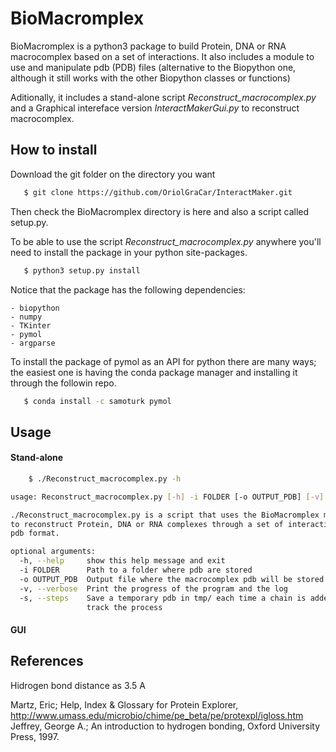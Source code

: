 # BioMacromplex

BioMacromplex is a python3 package to build Protein, DNA or RNA macrocomplex based on a set of interactions. It also includes a module to use and manipulate pdb (PDB) files (alternative to the Biopython one, although it still works with the other Biopython classes or functions)

Aditionally, it includes a stand-alone script *Reconstruct_macrocomplex.py* and a Graphical intereface version *InteractMakerGui.py* to reconstruct macrocomplex.
## How to install

Download the git folder on the directory you want

```bash
   $ git clone https://github.com/OriolGraCar/InteractMaker.git
```

Then check the BioMacromplex directory is here and also a script called setup.py. 

To be able to use the script *Reconstruct_macrocomplex.py* anywhere you'll need to install the package in your python site-packages.

```bash
   $ python3 setup.py install
```

Notice that the package has the following dependencies:
	
	- biopython
	- numpy
	- TKinter
	- pymol
	- argparse

To install the package of pymol as an API for python there are many ways; the easiest one is having the conda package manager and installing it through the followin repo.

```bash
   $ conda install -c samoturk pymol
```

## Usage

#### Stand-alone

```bash
    $ ./Reconstruct_macrocomplex.py -h

usage: Reconstruct_macrocomplex.py [-h] -i FOLDER [-o OUTPUT_PDB] [-v] [-s]

./Reconstruct_macrocomplex.py is a script that uses the BioMacromplex module
to reconstruct Protein, DNA or RNA complexes through a set of interactions in
pdb format.

optional arguments:
  -h, --help     show this help message and exit
  -i FOLDER      Path to a folder where pdb are stored
  -o OUTPUT_PDB  Output file where the macrocomplex pdb will be stored
  -v, --verbose  Print the progress of the program and the log
  -s, --steps    Save a temporary pdb in tmp/ each time a chain is added to
                 track the process

```

#### GUI

## References

Hidrogen bond distance as 3.5 A

  Martz, Eric; Help, Index & Glossary for Protein Explorer, http://www.umass.edu/microbio/chime/pe_beta/pe/protexpl/igloss.htm
  Jeffrey, George A.; An introduction to hydrogen bonding, Oxford University Press, 1997.
